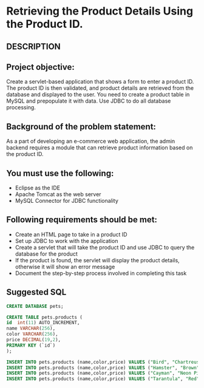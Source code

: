 # Retrieving the Product Details Using the Product ID.

## DESCRIPTION

## Project objective:
Create a servlet-based application that shows a form to enter a product ID. The product ID is then validated, and product details are retrieved from the database and displayed to the user. You need to create a product table in MySQL and prepopulate it with data. Use JDBC to do all database processing.


## Background of the problem statement:
As a part of developing an e-commerce web application, the admin backend requires a module that can retrieve product information based on the product ID.


## You must use the following:

 * Eclipse as the IDE
 * Apache Tomcat as the web server
 * MySQL Connector for JDBC functionality


## Following requirements should be met:

 * Create an HTML page to take in a product ID
 * Set up JDBC to work with the application
 * Create a servlet that will take the product ID and use JDBC to query the database for the product
 * If the product is found, the servlet will display the product details, otherwise it will show an error message
 * Document the step-by-step process involved in completing this task

## Suggested SQL

```sql
CREATE DATABASE pets;
```

```sql
CREATE TABLE pets.products (
id  int(11) AUTO_INCREMENT, 
name VARCHAR(256), 
color VARCHAR(256), 
price DECIMAL(19,2),
PRIMARY KEY (`id`)
);

INSERT INTO pets.products (name,color,price) VALUES ("Bird", "Chartreuse", 200.00);
INSERT INTO pets.products (name,color,price) VALUES ("Hamster", "Brown", 30.00);
INSERT INTO pets.products (name,color,price) VALUES ("Cayman", "Neon Pink", 500.00);
INSERT INTO pets.products (name,color,price) VALUES ("Tarantula", "Red", 100.00);
```


